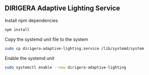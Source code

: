 ## DIRIGERA Adaptive Lighting Service
Install npm dependencies 
```bash
npm install
```

Copy the systemd unit file to the system 
```bash
sudo cp dirigera-adaptive-lighting.service /lib/systemd/system
```

Enable the systemd unit
```bash
sudo systemctl enable --now dirigera-adaptive-lighting
```
